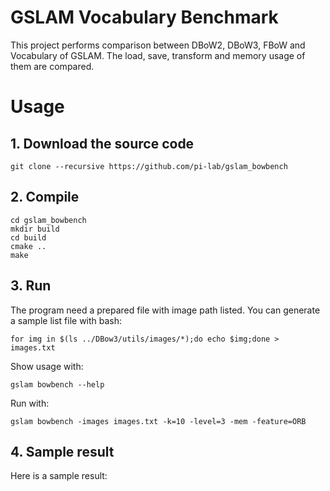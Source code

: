 # GSLAM Vocabulary Benchmark

This project performs comparison between DBoW2, DBoW3, FBoW and Vocabulary of GSLAM.
The load, save, transform and memory usage of them are compared.

# Usage
## 1. Download the source code

```
git clone --recursive https://github.com/pi-lab/gslam_bowbench
``` 

## 2. Compile

```
cd gslam_bowbench
mkdir build
cd build
cmake ..
make
```

## 3. Run
The program need a prepared file with image path listed. You can generate a sample list file with bash:

```
for img in $(ls ../DBow3/utils/images/*);do echo $img;done > images.txt
```

Show usage with:

```
gslam bowbench --help 
```

Run with:

```
gslam bowbench -images images.txt -k=10 -level=3 -mem -feature=ORB
```

## 4. Sample result

Here is a sample result:
```

```

